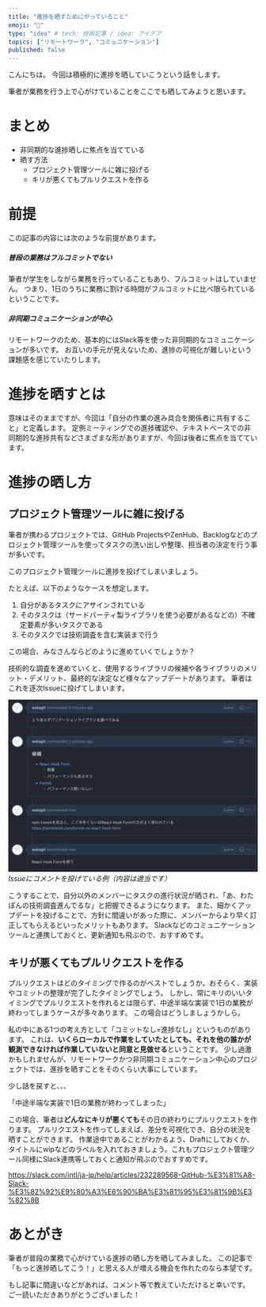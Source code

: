 ```yaml
---
title: "進捗を晒すためにやっていること"
emoji: "🦔"
type: "idea" # tech: 技術記事 / idea: アイデア
topics: ["リモートワーク", "コミュニケーション"]
published: false
---
```


こんにちは。
今回は積極的に進捗を晒していこうという話をします。

筆者が業務を行う上で心がけていることをここでも晒してみようと思います。

# まとめ

- 非同期的な進捗晒しに焦点を当てている
- 晒す方法
  - プロジェクト管理ツールに雑に投げる
  - キリが悪くてもプルリクエストを作る

# 前提

この記事の内容には次のような前提があります。

##### 普段の業務はフルコミットでない

筆者が学生をしながら業務を行っていることもあり、フルコミットはしていません。
つまり、1日のうちに業務に割ける時間がフルコミットに比べ限られているということです。

##### 非同期コミュニケーションが中心

リモートワークのため、基本的にはSlack等を使った非同期的なコミュニケーションが多いです。
お互いの手元が見えないため、進捗の可視化が難しいという課題感を感じていたりします。

# 進捗を晒すとは

意味はそのままですが、今回は「自分の作業の進み具合を関係者に共有すること」と定義します。
定例ミーティングでの進捗確認や、テキストベースでの非同期的な進捗共有などさまざまな形がありますが、今回は後者に焦点を当てています。

# 進捗の晒し方

## プロジェクト管理ツールに雑に投げる

筆者が携わるプロジェクトでは、GitHub ProjectsやZenHub、Backlogなどのプロジェクト管理ツールを使ってタスクの洗い出しや整理、担当者の決定を行う事が多いです。

このプロジェクト管理ツールに進捗を投げてしまいましょう。

たとえば、以下のようなケースを想定します。

1. 自分があるタスクにアサインされている
2. そのタスクは（サードパーティ製ライブラリを使う必要があるなどの）不確定要素が多いタスクである
3. そのタスクでは技術調査を含む実装まで行う

この場合、みなさんならどのように進めていくでしょうか？

技術的な調査を進めていくと、使用するライブラリの候補や各ライブラリのメリット・デメリット、最終的な決定など様々なアップデートがあります。
筆者はこれを逐次Issueに投げてしまいます。

![](/images/disclose-progress/screenshot.png)
*Issueにコメントを投げている例（内容は適当です）*

こうすることで、自分以外のメンバーにタスクの進行状況が晒され、「あ、わたぽんの技術調査進んでるな」と把握できるようになります。 また、細かくアップデートを投げることで、方針に間違いがあった際に、メンバーからより早く訂正してもらえるといったメリットもあります。
Slackなどのコミュニケーションツールと連携しておくと、更新通知も飛ぶので、おすすめです。

## キリが悪くてもプルリクエストを作る

プルリクエストはどのタイミングで作るのがベストでしょうか。おそらく、実装やコミットの整理が完了したタイミングでしょう。
しかし、常にキリのいいタイミングでプルリクエストを作れるとは限らず、中途半端な実装で1日の業務が終わってしまうケースが多々あります。
この場合はどうしましょうかしら。

私の中にある1つの考え方として「コミットなし=進捗なし」というものがあります。
これは、**いくらローカルで作業をしていたとしても、それを他の誰かが観測できなければ作業していないと同意と見做せる**ということです。
少し過激かもしれませんが、リモートワークかつ非同期コミュニケーション中心のプロジェクトでは、進捗を晒すことをそのくらい大事にしています。

少し話を戻すと、、、

「中途半端な実装で1日の業務が終わってしまった」

この場合、筆者は**どんなにキリが悪くても**その日の終わりにプルリクエストを作ります。
プルリクエストを作ってしまえば、差分を可視化でき、自分の状況を晒すことができます。
作業途中であることがわかるよう、Draftにしておくか、タイトルにwipなどのラベルを入れておきましょう。これもプロジェクト管理ツール同様にSlack連携等しておくと通知が飛ぶのでおすすめです。

https://slack.com/intl/ja-jp/help/articles/232289568-GitHub-%E3%81%A8-Slack-%E3%82%92%E9%80%A3%E6%90%BA%E3%81%95%E3%81%9B%E3%82%8B

# あとがき

筆者が普段の業務で心がけている進捗の晒し方を晒してみました。
この記事で「もっと進捗晒してこう！」と思える人が増える機会を作れたのなら本望です。

もし記事に間違いなどがあれば、コメント等で教えていただけると幸いです。
ご一読いただきありがとうございました！
